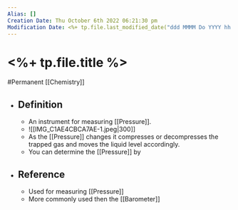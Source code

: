```yaml
---
Alias: []
Creation Date: Thu October 6th 2022 06:21:30 pm 
Modification Date: <%+ tp.file.last_modified_date("ddd MMMM Do YYYY hh:mm:ss a") %>
---
```

# <%+ tp.file.title %>
#Permanent [[Chemistry]]

- ## Definition
	- An instrument for measuring [[Pressure]].
	- ![[IMG_C1AE4CBCA7AE-1.jpeg|300]]
	- As the [[Pressure]] changes it compresses or decompresses the trapped gas and moves the liquid level accordingly.
	- You can determine the [[Pressure]] by 
- ## Reference
	- Used for measuring [[Pressure]]
	- More commonly used then the [[Barometer]]